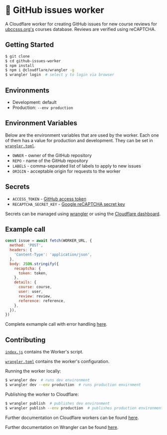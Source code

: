 # 👷 GitHub issues worker

A Cloudflare worker for creating GitHub issues for new course reviews for [ubccsss.org's](https://github.com/ubccsss/ubccsss.org) courses database. Reviews are verified using reCAPTCHA.

## Getting Started

```bash
$ git clone
$ cd github-issues-worker
$ npm install
$ npm i @cloudflare/wrangler -g
$ wrangler login  # select y to login via browser
```

## Environments

- Development: default
- Production: `--env production`

## Environment Variables

Below are the environment variables that are used by the worker. Each one of them has a value for production and development. They can be set in [`wrangler.toml`](wrangler.toml).

- `OWNER` - owner of the GitHub repository
- `REPO` - name of the GitHub repository
- `LABELS` - comma-separated list of labels to apply to new issues
- `ORIGIN` - acceptable origin for requests to the worker

## Secrets

- `ACCESS_TOKEN` - [GitHub access token](https://docs.github.com/en/authentication/keeping-your-account-and-data-secure/creating-a-personal-access-token)
- `RECAPTCHA_SECRET_KEY` - [Google reCAPTCHA secret key](https://developers.google.com/recaptcha/intro)

Secrets can be managed using [wrangler](https://developers.cloudflare.com/workers/cli-wrangler/commands#secret) or using the [Cloudflare dashboard](https://dash.cloudflare.com).

## Example call

```javascript
const issue = await fetch(WORKER_URL, {
  method: 'POST',
  headers: {
    'Content-Type': 'application/json',
  },
  body: JSON.stringify({
    recaptcha: {
      token: token,
    },
    details: {
      course: course,
      user: user,
      review: review,
      reference: reference,
    },
  }),
})
```

Complete exmample call with error handling [here](https://github.com/ubccsss/ubccsss.org/blob/master/assets/js/create-github-issue.js).

## Contributing

[`index.js`](index.js) contains the Worker's script.

[`wrangler.toml`](wrangler.toml) contains the worker's configuration.

Running the worker locally:

```bash
$ wrangler dev  # runs dev environment
$ wrangler dev --env production  # runs production envirnment
```

Publishing the worker to Cloudflare:

```bash
$ wrangler publish  # publishes dev environment
$ wrangler publish --env production  # publishes production environment
```

Further documentation on Cloudflare workers can be found [here](https://developers.cloudflare.com/workers).

Further documentation on Wrangler can be found [here](https://developers.cloudflare.com/workers/cli-wrangler).

